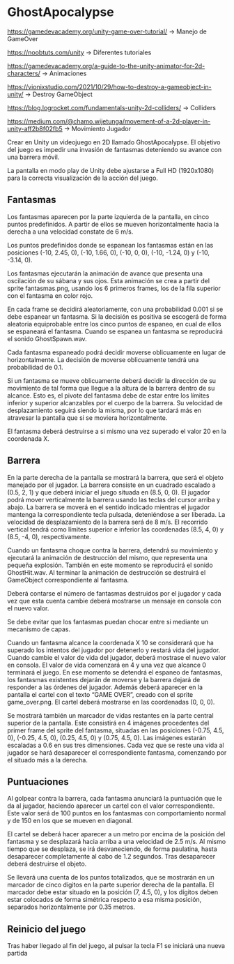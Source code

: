 # GhostApocalypse

https://gamedevacademy.org/unity-game-over-tutorial/ -> Manejo de GameOver

https://noobtuts.com/unity -> Diferentes tutoriales

https://gamedevacademy.org/a-guide-to-the-unity-animator-for-2d-characters/ -> Animaciones

https://vionixstudio.com/2021/10/29/how-to-destroy-a-gameobject-in-unity/ -> Destroy GameObject

https://blog.logrocket.com/fundamentals-unity-2d-colliders/ -> Colliders

https://medium.com/@chamo.wijetunga/movement-of-a-2d-player-in-unity-aff2b8f02fb5 -> Movimiento Jugador

Crear en Unity un videojuego en 2D llamado GhostApocalypse. El objetivo del juego es impedir
una invasión de fantasmas deteniendo su avance con una barrera móvil.

La pantalla en modo play de Unity debe ajustarse a Full HD (1920x1080) para la correcta
visualización de la acción del juego.

## Fantasmas
Los fantasmas aparecen por la parte izquierda de la pantalla, en cinco puntos predefinidos. A partir
de ellos se mueven horizontalmente hacia la derecha a una velocidad constate de 6 m/s.

Los puntos predefinidos donde se espanean los fantasmas están en las posiciones (-10, 2.45, 0),
(-10, 1.66, 0), (-10, 0, 0), (-10, -1.24, 0) y (-10, -3.14, 0).

Los fantasmas ejecutarán la animación de avance que presenta una oscilación de su sábana y sus
ojos. Esta animación se crea a partir del sprite fantasmas.png, usando los 6 primeros frames, los
de la fila superior con el fantasma en color rojo.

En cada frame se decidirá aleatoriamente, con una probabilidad 0.001 si se debe espanear un
fantasma. Si la decisión es positiva se escogerá de forma aleatoria equiprobable entre los cinco
puntos de espaneo, en cual de ellos se espaneará el fantasma. Cuando se espanea un fantasma se
reproducirá el sonido GhostSpawn.wav.

Cada fantasma espaneado podrá decidir moverse oblicuamente en lugar de horizontalmente. La
decisión de moverse oblicuamente tendrá una probabilidad de 0.1.

Si un fantasma se mueve oblicuamente deberá decidir la dirección de su movimiento de tal forma
que llegue a la altura de la barrera dentro de su alcance. Esto es, el pivote del fantasma debe de estar
entre los límites inferior y superior alcanzables por el cuerpo de la barrera. Su velocidad de
desplazamiento seguirá siendo la misma, por lo que tardará más en atravesar la pantalla que si se
moviera horizontalmente.

El fantasma deberá destruirse a si mismo una vez superado el valor 20 en la coordenada X.

## Barrera
En la parte derecha de la pantalla se mostrará la barrera, que será el objeto manejado por el jugador.
La barrera consiste en un cuadrado escalado a (0.5, 2, 1) y que deberá iniciar el juego situada
en (8.5, 0, 0). El jugador podrá mover verticalmente la barrera usando las teclas del cursor
arriba y abajo. La barrera se moverá en el sentido indicado mientras el jugador mantenga la
correspondiente tecla pulsada, deteniéndose a ser liberada. La velocidad de desplazamiento de la
barrera será de 8 m/s. El recorrido vertical tendrá como límites superior e inferior las coordenadas
(8.5, 4, 0) y (8.5, -4, 0), respectivamente.

Cuando un fantasma choque contra la barrera, detendrá su movimiento y ejecutará la animación de
destrucción del mismo, que representa una pequeña explosión. También en este momento se
reproducirá el sonido GhostHit.wav. Al terminar la animación de destrucción se destruirá el
GameObject correspondiente al fantasma.

Deberá contarse el número de fantasmas destruidos por el jugador y cada vez que esta cuenta
cambie deberá mostrarse un mensaje en consola con el nuevo valor.

Se debe evitar que los fantasmas puedan chocar entre si mediante un mecanismo de capas.

Cuando un fantasma alcance la coordenada X 10 se considerará que ha superado los intentos del
jugador por detenerlo y restará vida del jugador. Cuando cambie el valor de vida del jugador, deberá
mostrase el nuevo valor en consola. El valor de vida comenzará en 4 y una vez que alcance 0
terminará el juego. En ese momento se detendrá el espaneo de fantasmas, los fantasmas existentes
dejarán de moverse y la barrera dejará de responder a las órdenes del jugador. Además deberá
aparecer en la pantalla el cartel con el texto “GAME OVER”, creado con el sprite game_over.png.
El cartel deberá mostrarse en las coordenadas (0, 0, 0).

Se mostrará también un marcador de vidas restantes en la parte central superior de la pantalla. Este
consistirá en 4 imágenes procedentes del primer frame del sprite del fantasma, situadas en las
posiciones (-0.75, 4.5, 0), (-0.25, 4.5, 0), (0.25, 4.5, 0) y (0.75, 4.5, 0). Las
imágenes estarán escaladas a 0.6 en sus tres dimensiones. Cada vez que se reste una vida al jugador se
hará desaparecer el correspondiente fantasma, comenzando por el situado más a la derecha.

## Puntuaciones
Al golpear contra la barrera, cada fantasma anunciará la puntuación que le da al jugador, haciendo
aparecer un cartel con el valor correspondiente. Este valor será de 100 puntos en los fantasmas con
comportamiento normal y de 150 en los que se mueven en diagonal.

El cartel se deberá hacer aparecer a un metro por encima de la posición del fantasma y se desplazará
hacia arriba a una velocidad de 2.5 m/s. Al mismo tiempo que se desplaza, se irá desvaneciendo, de
forma paulatina, hasta desaparecer completamente al cabo de 1.2 segundos. Tras desaparecer
deberá destruirse el objeto.

Se llevará una cuenta de los puntos totalizados, que se mostrarán en un marcador de cinco dígitos en
la parte superior derecha de la pantalla. El marcador debe estar situado en la posición (7, 4.5, 0),
y los dígitos deben estar colocados de forma simétrica respecto a esa misma posición, separados
horizontalmente por 0.35 metros.

## Reinicio del juego
Tras haber llegado al fin del juego, al pulsar la tecla F1 se iniciará una nueva partida
